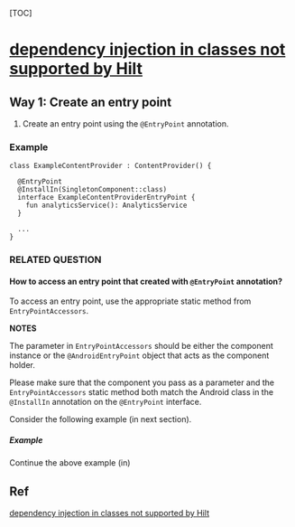 [TOC]

# [dependency injection in classes not supported by Hilt](https://developer.android.com/training/dependency-injection/hilt-android#not-supported)
## Way 1: Create an entry point
1. Create an entry point using the `@EntryPoint` annotation.

### Example

```
class ExampleContentProvider : ContentProvider() {

  @EntryPoint
  @InstallIn(SingletonComponent::class)
  interface ExampleContentProviderEntryPoint {
    fun analyticsService(): AnalyticsService
  }

  ...
}
```

### **RELATED QUESTION**
#### How to access an entry point that created with `@EntryPoint` annotation?

To access an entry point, use the appropriate static method from `EntryPointAccessors`. 

**NOTES** 

The parameter in `EntryPointAccessors` should be either the component instance or the `@AndroidEntryPoint` object that acts as the component holder. 

Please make sure that the component you pass as a parameter and the `EntryPointAccessors` static method both match the Android class in the `@InstallIn` annotation on the `@EntryPoint` interface.

Consider the following example (in next section).

##### Example
Continue the above example (in)

## Ref
[dependency injection in classes not supported by Hilt](https://developer.android.com/training/dependency-injection/hilt-android#not-supported)
